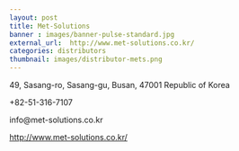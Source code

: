 ```yaml
---
layout: post
title: Met-Solutions
banner : images/banner-pulse-standard.jpg
external_url:  http://www.met-solutions.co.kr/
categories: distributors
thumbnail: images/distributor-mets.png
---
```

<p class='distributor-addr'>49, Sasang-ro, Sasang-gu,
Busan, 47001 Republic of Korea
</p>

<div class='distributor-info'>
<p><i class="fa fa-phone"></i> +82-51-316-7107</p>
<p><i class="fa fa-envelope"></i>info@met-solutions.co.kr</p>
<p><i class="fa fa-globe"></i>
    <a href='http://www.met-solutions.co.kr/'>http://www.met-solutions.co.kr/</a>
</p>
</div>
